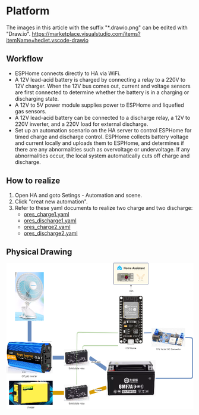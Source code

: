 # Platform

The images in this article with the suffix "*.drawio.png" can be edited with "Draw.io".
https://marketplace.visualstudio.com/items?itemName=hediet.vscode-drawio

## Workflow

- ESPHome connects directly to HA via WiFi.
- A 12V lead-acid battery is charged by connecting a relay to a 220V to 12V charger. When the 12V bus comes out, current and voltage sensors are first connected to determine whether the battery is in a charging or discharging state.
- A 12V to 5V power module supplies power to ESPHome and liquefied gas sensors.
- A 12V lead-acid battery can be connected to a discharge relay, a 12V to 220V inverter, and a 220V load for external discharge.
- Set up an automation scenario on the HA server to control ESPHome for timed charge and discharge control. ESPHome collects battery voltage and current locally and uploads them to ESPHome, and determines if there are any abnormalities such as overvoltage or undervoltage. If any abnormalities occur, the local system automatically cuts off charge and discharge.

## How to realize

1. Open HA and goto Setings - Automation and scene.
2. Click "creat new automation".
3. Refer to these yaml documents to realize two charge and two discharge:
    - [ores_charge1.yaml](/Reference_Implementation/Platform/ores_charge1.yaml)
    - [ores_discharge1.yaml](/Reference_Implementation/Platform/ores_discharge1.yaml)
    - [ores_charge2.yaml](/Reference_Implementation/Platform/ores_charge2.yaml)
    - [ores_discharge2.yaml](/Reference_Implementation/Platform/ores_discharge2.yaml)

## Physical Drawing

![Physical_Drawing](/Reference_Implementation/Platform/assets/Physical_Drawing.drawio.png)
